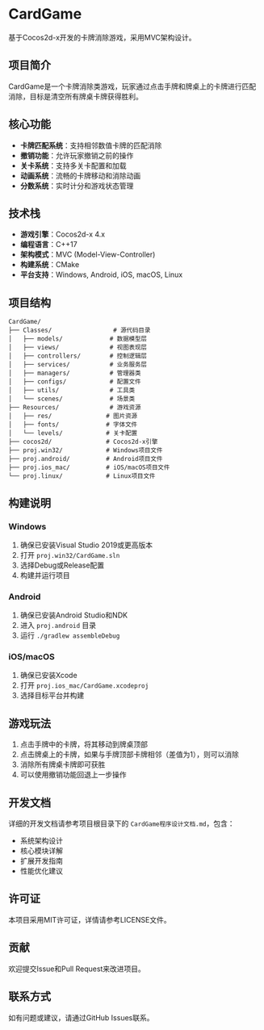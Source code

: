 # CardGame

基于Cocos2d-x开发的卡牌消除游戏，采用MVC架构设计。

## 项目简介

CardGame是一个卡牌消除类游戏，玩家通过点击手牌和牌桌上的卡牌进行匹配消除，目标是清空所有牌桌卡牌获得胜利。

## 核心功能

- **卡牌匹配系统**：支持相邻数值卡牌的匹配消除
- **撤销功能**：允许玩家撤销之前的操作
- **关卡系统**：支持多关卡配置和加载
- **动画系统**：流畅的卡牌移动和消除动画
- **分数系统**：实时计分和游戏状态管理

## 技术栈

- **游戏引擎**：Cocos2d-x 4.x
- **编程语言**：C++17
- **架构模式**：MVC (Model-View-Controller)
- **构建系统**：CMake
- **平台支持**：Windows, Android, iOS, macOS, Linux

## 项目结构

```
CardGame/
├── Classes/                 # 源代码目录
│   ├── models/             # 数据模型层
│   ├── views/              # 视图表现层
│   ├── controllers/        # 控制逻辑层
│   ├── services/           # 业务服务层
│   ├── managers/           # 管理器类
│   ├── configs/            # 配置文件
│   ├── utils/              # 工具类
│   └── scenes/             # 场景类
├── Resources/              # 游戏资源
│   ├── res/               # 图片资源
│   ├── fonts/             # 字体文件
│   └── levels/            # 关卡配置
├── cocos2d/               # Cocos2d-x引擎
├── proj.win32/            # Windows项目文件
├── proj.android/          # Android项目文件
├── proj.ios_mac/          # iOS/macOS项目文件
└── proj.linux/            # Linux项目文件
```

## 构建说明

### Windows

1. 确保已安装Visual Studio 2019或更高版本
2. 打开 `proj.win32/CardGame.sln`
3. 选择Debug或Release配置
4. 构建并运行项目

### Android

1. 确保已安装Android Studio和NDK
2. 进入 `proj.android` 目录
3. 运行 `./gradlew assembleDebug`

### iOS/macOS

1. 确保已安装Xcode
2. 打开 `proj.ios_mac/CardGame.xcodeproj`
3. 选择目标平台并构建

## 游戏玩法

1. 点击手牌中的卡牌，将其移动到牌桌顶部
2. 点击牌桌上的卡牌，如果与手牌顶部卡牌相邻（差值为1），则可以消除
3. 消除所有牌桌卡牌即可获胜
4. 可以使用撤销功能回退上一步操作

## 开发文档

详细的开发文档请参考项目根目录下的 `CardGame程序设计文档.md`，包含：

- 系统架构设计
- 核心模块详解
- 扩展开发指南
- 性能优化建议

## 许可证

本项目采用MIT许可证，详情请参考LICENSE文件。

## 贡献

欢迎提交Issue和Pull Request来改进项目。

## 联系方式

如有问题或建议，请通过GitHub Issues联系。